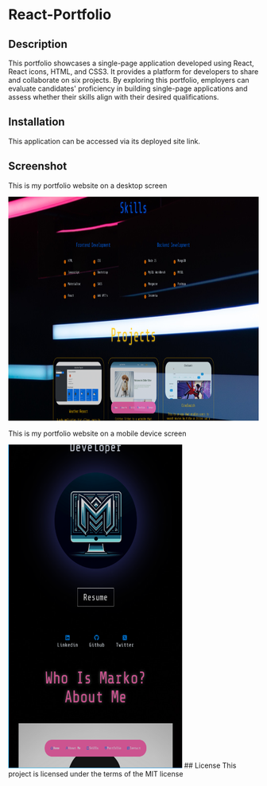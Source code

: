 # React-Portfolio

## Description
This portfolio showcases a single-page application developed using React, React icons, HTML, and CSS3. It provides a platform 
for developers to share and collaborate on six projects. By exploring this portfolio, employers can evaluate candidates' proficiency 
in building single-page applications and assess whether their skills align with their desired qualifications.

## Installation
This application can be accessed via its deployed site link.

## Screenshot
<p>This is my portfolio website on a desktop screen</p> 
<img src ="desktop.png" width="650"  height="450">
 <p>This is my portfolio website on a mobile device screen</p>
<img src ="mobile.png" width="350"  height="650">
## License
This project is licensed under the terms of the MIT license
